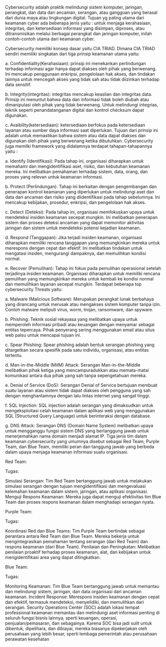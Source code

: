 Cybersecurity adalah praktik melindungi sistem komputer, jaringan, perangkat, dan data dari ancaman, serangan, atau gangguan yang berasal dari dunia maya atau lingkungan digital. Tujuan yg paling utama dari keamanan cyber ada beberapa jenis yaitu : untuk menjaga kerahasiaan, integritas, dan ketersediaan informasi yang disimpan, diproses, atau ditransmisikan melalui berbagai perangkat dan jaringan komputer, inilah contoh-contoh utama dari keamanan cyber.

Cybersecurity memiliki konsep dasar yaitu CIA TRIAD. Dimana CIA TRIAD sendiri memiliki singkatan dari tiga prinsip keamanan utama yaitu:

 a. Confidentiality(Kerahasiaan): prinsip ini menekankan perlindungan terhadap informasi agar hanya dapat diakses oleh pihak yang berwenang. Ini mencakup penggunaan enkripsi, pengelolaan hak akses, dan tindakan lainnya untuk mencegah akses yang tidak sah atau tidak diizinkan terhadap data sensitif.

 b. Integrity(integritas): integritas mencakup keaslian dan integritas data. Prinsip ini menuntut bahwa data dan informasi tidak boleh diubah atau dimanipulasi oleh pihak yang tidak berwenang. Untuk melindungi integrias, teknik seperti penandatanganan digital dan kontrol checksum dapat digunakan.

 c. Avaibility(ketersediaan): ketersediaan berfokus pada ketersediaan layanan atau sumber daya informasi saat diperlukan. Tujuan dari prinsip ini adalah untuk memastikan bahwa sistem atau data dapat diakses dan digunakan oleh pihak yang berwenang ketika dibutuhkan.
Cybersecurity juga memilki framework yang didalamnya terdapat tahapan-tahapannya yaitu :

 a. Identify (Identifikasi): Pada tahap ini, organisasi diharapkan untuk memahami dan mengidentifikasi aset, risiko, dan kebutuhan keamanan mereka. Ini melibatkan pemahaman terhadap sistem, data, orang, dan proses yang relevan untuk keamanan informasi.

 b. Protect (Perlindungan): Tahap ini berkaitan dengan pengembangan dan penerapan kontrol keamanan yang diperlukan untuk melindungi aset dan data dari ancaman dan risiko yang diidentifikasi pada tahap sebelumnya. Ini mencakup kebijakan, prosedur, enkripsi, dan pengelolaan hak akses.

 c. Detect (Deteksi): Pada tahap ini, organisasi memfokuskan upaya untuk mendeteksi insiden keamanan secepat mungkin. Ini melibatkan penerapan sistem dan proses deteksi ancaman yang dapat memonitor aktivitas jaringan dan sistem untuk mendeteksi potensi kejadian keamanan.

 d. Respond (Tanggapan): Jika terjadi insiden keamanan, organisasi diharapkan memiliki rencana tanggapan yang memungkinkan mereka untuk merespons dengan cepat dan efektif. Ini melibatkan tindakan untuk mengatasi insiden, mengurangi dampaknya, dan memulihkan kondisi normal.

 e. Recover (Pemulihan): Tahap ini fokus pada pemulihan operasional setelah terjadinya insiden keamanan. Organisasi diharapkan untuk memiliki rencana pemulihan yang memungkinkan mereka untuk kembali ke kondisi normal dan memulihkan layanan secepat mungkin.
Terdapat beberapa top cybersecurity Threats yaitu:

a. Malware (Malicious Software): Merupakan perangkat lunak berbahaya yang dirancang untuk merusak atau mengakses sistem komputer tanpa izin. Contoh malware meliputi virus, worm, trojan, ransomware, dan spyware.

b. Phishing: Teknik sosial rekayasa yang melibatkan upaya untuk memperoleh informasi pribadi atau keuangan dengan menyamar sebagai entitas tepercaya. Pihak penyerang sering menggunakan email atau situs web palsu untuk mencapai tujuan ini.

c. Spear Phishing: Spear phishing adalah bentuk serangan phishing yang ditargetkan secara spesifik pada satu individu, organisasi, atau entitas tertentu.

d. Man-in-the-Middle (MitM) Attack: Serangan Man-in-the-Middle melibatkan pihak ketiga yang mencampuradukkan atau memata-matai komunikasi antara dua pihak yang sah tanpa sepengetahuan mereka.

e. Denial of Service (DoS): Serangan Denial of Service bertujuan membuat suatu layanan atau sistem tidak dapat diakses oleh pengguna yang sah dengan menghantamnya dengan lalu lintas internet yang sangat tinggi.

f. SQL Injection: SQL injection adalah serangan yang dimaksudkan untuk mengeksploitasi celah keamanan dalam aplikasi web yang menggunakan SQL (Structured Query Language) untuk berinteraksi dengan database.

g. DNS Attack: Serangan DNS (Domain Name System) melibatkan upaya untuk mengganggu fungsi sistem DNS yang bertanggung jawab untuk menerjemahkan nama domain menjadi alamat IP.
Tiga jenis tim dalam keamanan cybersecurity yang umumnya disebut sebagai Red Team, Purple Team, dan Blue Team, memiliki peran dan tanggung jawab yang berbeda dalam upaya menjaga keamanan informasi suatu organisasi.

 Red Team:

 Tugas:

 Simulasi Serangan: Tim Red Team bertanggung jawab untuk melakukan simulasi serangan dengan tujuan mengidentifikasi dan mengevaluasi kelemahan keamanan dalam sistem, jaringan, atau aplikasi organisasi.
 Menguji Respons Keamanan: Mereka juga dapat menguji efektivitas tim Blue Team dan proses respons keamanan dalam menghadapi serangan nyata.

 Purple Team:

 Tugas:

 Koordinasi Red dan Blue Teams: Tim Purple Team bertindak sebagai perantara antara Red Team dan Blue Team. Mereka bekerja untuk mengintegrasikan pemahaman tentang serangan (dari Red Team) dan respons keamanan (dari Blue Team).
 Penilaian dan Peningkatan: Melibatkan penilaian proaktif terhadap proses keamanan, alat, dan kebijakan untuk mengidentifikasi area yang dapat ditingkatkan.

 Blue Team:

 Tugas:

 Monitoring Keamanan: Tim Blue Team bertanggung jawab untuk memantau dan melindungi sistem, jaringan, dan data organisasi dari ancaman keamanan.
 Incident Response: Merespons insiden keamanan dengan cepat dan efektif, termasuk mendeteksi, menyelidiki, dan memulihkan dari serangan.
Security Operations Center (SOC) adalah lokasi tempat professional keamanan memantau dan melindungi aset informasi penting di seluruh fungsi bisnis lainnya, sperti keuangan, operasi, penjualan/pemasaran, dan sebagainya. Karena SOC bisa jadi sulit untuk dibentuk, dipelihara, dan dibiayai, mereka biasanya dipekerjakan oleh perusahaan yang lebih besar, sperti lembaga pemerintah atau perusahaan perawatan kesehatan
